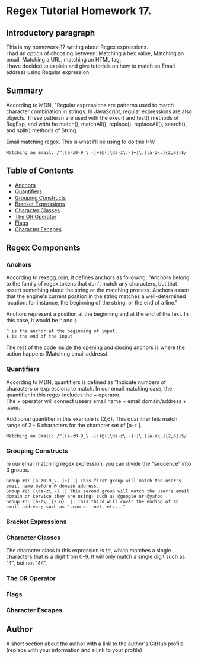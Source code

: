 # Regex Tutorial Homework 17.

## Introductory paragraph

This is my homework-17 writing about Regex expressions.  
I had an option of choosing between: Matching a hex value, Matching an email, Matching a URL, matching an HTML tag.  
I have decided to explain and give tutorials on how to match an Email address using Regular expression.

## Summary

According to MDN, "Regular expressions are patterns used to match character combination in strings. In JavaScript, regular expressions are also objects. These pattersn are used with the exec() and test() methods of RegExp, and witht he match(), matchAll(), replace(), replaceAll(), search(), and split() methods of String.

Email matching regex. This is what I'll be using to do this HW.

`Matching an Email: /^([a-z0-9_\.-]+)@([\da-z\.-]+)\.([a-z\.]{2,6})$/`

## Table of Contents

- [Anchors](#anchors)
- [Quantifiers](#quantifiers)
- [Grouping Constructs](#grouping-constructs)
- [Bracket Expressions](#bracket-expressions)
- [Character Classes](#character-classes)
- [The OR Operator](#the-or-operator)
- [Flags](#flags)
- [Character Escapes](#character-escapes)

## Regex Components

### Anchors

According to rexegg.com, it defines anchors as following: "Anchors belong to the family of regex tokens that don't match any characters, but that assert something about the string or the matching process. Anchors assert that the engine's current position in the string matches a well-determined location: for instance, the beginning of the string, or the end of a line."

Anchors represent a position at the beginning and at the end of the text. In this case, it would be `^` and `$`.

    ^ is the anchor at the beginning of input.
    $ is the end of the input.

The rest of the code inside the opening and closing anchors is where the action happens (Matching email address).

### Quantifiers

According to MDN, quantifiers is defined as "Indicate numbers of characters or expressions to match. In our email matching case, the quantifier in this regex includes the + operator.  
The + operator will connect useers email name + email domain/address + .com.

Additional quantifier in this example is {2,6}. This quanitifer lets match range of 2 - 6 characters for the character set of [a-z\.].

`Matching an Email: /^([a-z0-9_\.-]+)@([\da-z\.-]+)\.([a-z\.]{2,6})$/`

### Grouping Constructs

In our email matching regex expression, you can divide the "sequence" into 3 groups.

    Group #1: [a-z0-9_\.-]+) || This first group will match the user's email name before @ domain address.
    Group #2: [\da-z\.-] || This second group will match the user's email domain or service they are using; such as @google or @yahoo
    Group #3: [a-z\.]{2,6}. || This third will cover the ending of an email address; such as ".com or .net, etc..."

### Bracket Expressions

### Character Classes

The character class in this expression is \d, which matches a single characters that is a digit from 0-9. It will only match a single digit such as "4", but not "44".

### The OR Operator

### Flags

### Character Escapes

## Author

A short section about the author with a link to the author's GitHub profile (replace with your information and a link to your profile)
